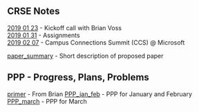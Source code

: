 ## CRSE Notes

[2019 01 23](2019-01-23) - Kickoff call with Brian Voss\
[2019 01 31](2019-01-31) - Assignments\
[2019 02 07](2019-02-07) - Campus Connections Summit (CCS) @ Microsoft

[paper_summary](paper_summary.md) - Short description of proposed paper

## PPP - Progress, Plans, Problems

[primer](primer.md) - From Brian
[PPP_jan_feb](PPP_jan_feb.md) - PPP for January and February
[PPP_march](PPP_march.md) - PPP for March
